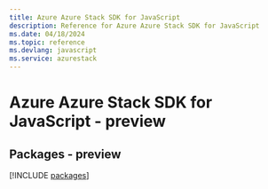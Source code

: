```yaml
---
title: Azure Azure Stack SDK for JavaScript
description: Reference for Azure Azure Stack SDK for JavaScript
ms.date: 04/18/2024
ms.topic: reference
ms.devlang: javascript
ms.service: azurestack
---
```

# Azure Azure Stack SDK for JavaScript - preview
## Packages - preview
[!INCLUDE [packages](azure-stack-index.md)]